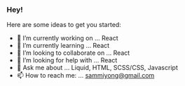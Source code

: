### Hey!

Here are some ideas to get you started:

- 🔭 I’m currently working on ... React
- 🌱 I’m currently learning ... React 
- 👯 I’m looking to collaborate on ... React
- 🤔 I’m looking for help with ... React
- 💬 Ask me about ... Liquid, HTML, SCSS/CSS, Javascript
- 📫 How to reach me: ... sammiyong@gmail.com
